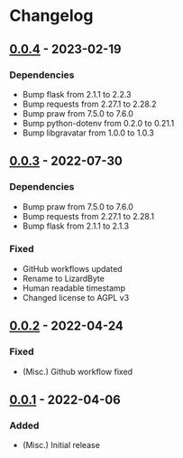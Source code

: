 # Changelog

## [0.0.4] - 2023-02-19
### Dependencies
- Bump flask from 2.1.1 to 2.2.3
- Bump requests from 2.27.1 to 2.28.2
- Bump praw from 7.5.0 to 7.6.0
- Bump python-dotenv from 0.2.0 to 0.21.1
- Bump libgravatar from 1.0.0 to 1.0.3

## [0.0.3] - 2022-07-30
### Dependencies
- Bump praw from 7.5.0 to 7.6.0
- Bump requests from 2.27.1 to 2.28.1
- Bump flask from 2.1.1 to 2.1.3
### Fixed
- GitHub workflows updated
- Rename to LizardByte
- Human readable timestamp
- Changed license to AGPL v3

## [0.0.2] - 2022-04-24
### Fixed
- (Misc.) Github workflow fixed

## [0.0.1] - 2022-04-06
### Added
- (Misc.) Initial release

[0.0.1]: https://github.com/lizardbyte/reddit-bot/releases/tag/v0.0.1
[0.0.2]: https://github.com/lizardbyte/reddit-bot/releases/tag/v0.0.2
[0.0.3]: https://github.com/lizardbyte/reddit-bot/releases/tag/v0.0.3
[0.0.4]: https://github.com/lizardbyte/reddit-bot/releases/tag/v0.0.4
